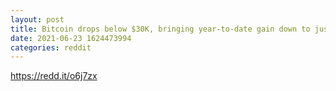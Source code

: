 ```yaml
--- 
layout: post 
title: Bitcoin drops below $30K, bringing year-to-date gain down to just 3% - Bitcoin World 
date: 2021-06-23 1624473994 
categories: reddit 
--- 
```

https://redd.it/o6j7zx